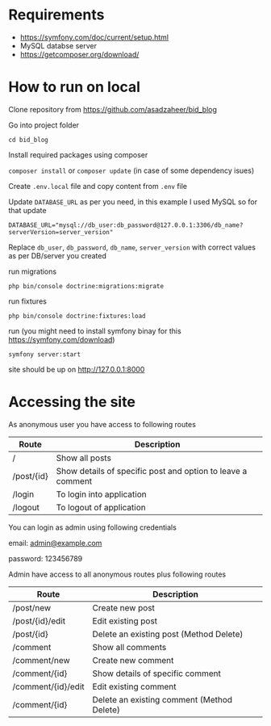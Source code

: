 # Requirements

 - https://symfony.com/doc/current/setup.html
 - MySQL databse server
 - https://getcomposer.org/download/

# How to run on local

Clone repository from https://github.com/asadzaheer/bid_blog

Go into project folder

`cd bid_blog`

Install required packages using composer

`composer install` or `composer update` (in case of some dependency isues)

Create `.env.local` file and copy content from `.env` file

Update `DATABASE_URL` as per you need, in this example I used MySQL so for that update

`DATABASE_URL="mysql://db_user:db_password@127.0.0.1:3306/db_name?serverVersion=server_version"`

Replace `db_user`, `db_password`, `db_name`, `server_version` with correct values as per DB/server you created

run migrations

`php bin/console doctrine:migrations:migrate`

run fixtures

`php bin/console doctrine:fixtures:load`

run (you might need to install symfony binay for this https://symfony.com/download)

`symfony server:start`

site should be up on http://127.0.0.1:8000

# Accessing the site

As anonymous user you have access to following routes

| Route | Description |
| ------ | ------ |
| / | Show all posts |
| /post/{id} | Show details of specific post and option to leave a comment |
| /login | To login into application |
| /logout | To logout of application |

You can login as admin using following credentials

email: admin@example.com

password: 123456789

Admin have access to all anonymous routes plus following routes

| Route | Description |
| ------ | ------ |
| /post/new | Create new post |
| /post/{id}/edit | Edit existing post |
| /post/{id} | Delete an existing post (Method Delete) |
| /comment | Show all comments |
| /comment/new | Create new comment |
| /comment/{id} | Show details of specific comment |
| /comment/{id}/edit | Edit existing comment |
| /comment/{id} | Delete an existing comment (Method Delete) |